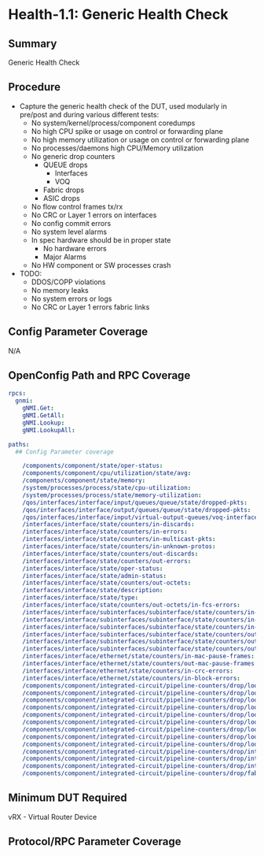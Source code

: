 # Health-1.1: Generic Health Check

## Summary

Generic Health Check

## Procedure

*   Capture the generic health check of the DUT, used modularly in pre/post and during various different tests:
    *   No system/kernel/process/component coredumps
    *   No high CPU spike or usage on control or forwarding plane
    *   No high memory utilization or usage on control or forwarding plane
    *   No processes/daemons high CPU/Memory utilization
    *   No generic drop counters
        *   QUEUE drops
            *   Interfaces
            *   VOQ
        *   Fabric drops
        *   ASIC drops
    *   No flow control frames tx/rx
    *   No CRC or Layer 1 errors on interfaces
    *   No config commit errors
    *   No system level alarms
    *   In spec hardware should be in proper state
        *   No hardware errors
        *   Major Alarms
    *   No HW component or SW processes crash
*   TODO:
    *   DDOS/COPP violations
    *   No memory leaks
    *   No system errors or logs
    *   No CRC or Layer 1 errors fabric links

## Config Parameter Coverage

N/A

## OpenConfig Path and RPC Coverage

```yaml
rpcs:
  gnmi:
    gNMI.Get:
    gNMI.GetAll:
    gNMI.Lookup:
    gNMI.LookupAll:

paths:
  ## Config Parameter coverage

    /components/component/state/oper-status:
    /components/component/cpu/utilization/state/avg:
    /components/component/state/memory:
    /system/processes/process/state/cpu-utilization:
    /system/processes/process/state/memory-utilization:
    /qos/interfaces/interface/input/queues/queue/state/dropped-pkts:
    /qos/interfaces/interface/output/queues/queue/state/dropped-pkts:
    /qos/interfaces/interface/input/virtual-output-queues/voq-interface/queues/queue/state/dropped-pkts:
    /interfaces/interface/state/counters/in-discards:
    /interfaces/interface/state/counters/in-errors:
    /interfaces/interface/state/counters/in-multicast-pkts:
    /interfaces/interface/state/counters/in-unknown-protos:
    /interfaces/interface/state/counters/out-discards:
    /interfaces/interface/state/counters/out-errors:
    /interfaces/interface/state/oper-status:
    /interfaces/interface/state/admin-status:
    /interfaces/interface/state/counters/out-octets:
    /interfaces/interface/state/description:
    /interfaces/interface/state/type:
    /interfaces/interface/state/counters/out-octets/in-fcs-errors:
    /interfaces/interface/subinterfaces/subinterface/state/counters/in-discards:
    /interfaces/interface/subinterfaces/subinterface/state/counters/in-errors:
    /interfaces/interface/subinterfaces/subinterface/state/counters/in-unknown-protos:
    /interfaces/interface/subinterfaces/subinterface/state/counters/out-discards:
    /interfaces/interface/subinterfaces/subinterface/state/counters/out-errors:
    /interfaces/interface/subinterfaces/subinterface/state/counters/out-octets/in-fcs-errors:
    /interfaces/interface/ethernet/state/counters/in-mac-pause-frames:
    /interfaces/interface/ethernet/state/counters/out-mac-pause-frames:
    /interfaces/interface/ethernet/state/counters/in-crc-errors:
    /interfaces/interface/ethernet/state/counters/in-block-errors:
    /components/component/integrated-circuit/pipeline-counters/drop/lookup-block/state/acl-drops:
    /components/component/integrated-circuit/pipeline-counters/drop/lookup-block/state/forwarding-policy:
    /components/component/integrated-circuit/pipeline-counters/drop/lookup-block/state/fragment-total-drops:
    /components/component/integrated-circuit/pipeline-counters/drop/lookup-block/state/incorrect-software-state:
    /components/component/integrated-circuit/pipeline-counters/drop/lookup-block/state/invalid-packet:
    /components/component/integrated-circuit/pipeline-counters/drop/lookup-block/state/no-label:
    /components/component/integrated-circuit/pipeline-counters/drop/lookup-block/state/no-nexthop:
    /components/component/integrated-circuit/pipeline-counters/drop/lookup-block/state/no-route:
    /components/component/integrated-circuit/pipeline-counters/drop/lookup-block/state/rate-limit:
    /components/component/integrated-circuit/pipeline-counters/drop/interface-block/state/in-drops:
    /components/component/integrated-circuit/pipeline-counters/drop/interface-block/state/out-drops:
    /components/component/integrated-circuit/pipeline-counters/drop/interface-block/state/oversubscription:
    /components/component/integrated-circuit/pipeline-counters/drop/fabric-block/state/lost-packets:
```

## Minimum DUT Required

vRX - Virtual Router Device


## Protocol/RPC Parameter Coverage
